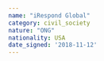 ```yaml
---
name: "iRespond Global"
category: civil_society
nature: "ONG"
nationality: USA
date_signed: '2018-11-12'
---
```

    